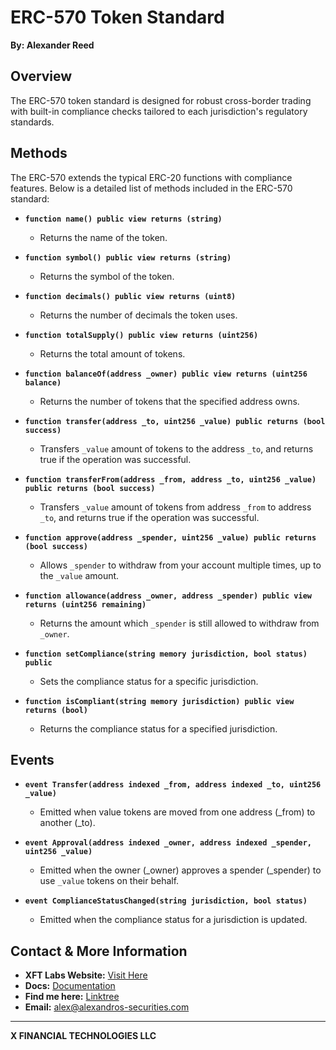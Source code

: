 # ERC-570 Token Standard
**By: Alexander Reed**

## Overview
The ERC-570 token standard is designed for robust cross-border trading with built-in compliance checks tailored to each jurisdiction's regulatory standards.

## Methods
The ERC-570 extends the typical ERC-20 functions with compliance features. Below is a detailed list of methods included in the ERC-570 standard:

- **`function name() public view returns (string)`**
  - Returns the name of the token.

- **`function symbol() public view returns (string)`**
  - Returns the symbol of the token.

- **`function decimals() public view returns (uint8)`**
  - Returns the number of decimals the token uses.

- **`function totalSupply() public view returns (uint256)`**
  - Returns the total amount of tokens.

- **`function balanceOf(address _owner) public view returns (uint256 balance)`**
  - Returns the number of tokens that the specified address owns.

- **`function transfer(address _to, uint256 _value) public returns (bool success)`**
  - Transfers `_value` amount of tokens to the address `_to`, and returns true if the operation was successful.

- **`function transferFrom(address _from, address _to, uint256 _value) public returns (bool success)`**
  - Transfers `_value` amount of tokens from address `_from` to address `_to`, and returns true if the operation was successful.

- **`function approve(address _spender, uint256 _value) public returns (bool success)`**
  - Allows `_spender` to withdraw from your account multiple times, up to the `_value` amount.

- **`function allowance(address _owner, address _spender) public view returns (uint256 remaining)`**
  - Returns the amount which `_spender` is still allowed to withdraw from `_owner`.

- **`function setCompliance(string memory jurisdiction, bool status) public`**
  - Sets the compliance status for a specific jurisdiction.

- **`function isCompliant(string memory jurisdiction) public view returns (bool)`**
  - Returns the compliance status for a specified jurisdiction.

## Events
- **`event Transfer(address indexed _from, address indexed _to, uint256 _value)`**
  - Emitted when value tokens are moved from one address (_from) to another (_to).

- **`event Approval(address indexed _owner, address indexed _spender, uint256 _value)`**
  - Emitted when the owner (_owner) approves a spender (_spender) to use `_value` tokens on their behalf.

- **`event ComplianceStatusChanged(string jurisdiction, bool status)`**
  - Emitted when the compliance status for a jurisdiction is updated.

## Contact & More Information
- **XFT Labs Website:** [Visit Here](https://xft.framer.website/)
- **Docs:** [Documentation](https://xft-docs.gitbook.io/xft-docs)
- **Find me here:** [Linktree](https://linktr.ee/alexander.reed)
- **Email:** [alex@alexandros-securities.com](mailto:alex@alexandros-securities.com)

---

**X FINANCIAL TECHNOLOGIES LLC**
